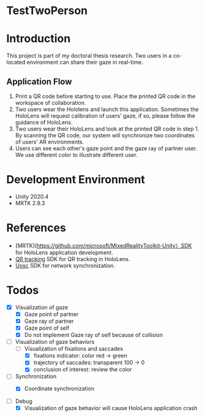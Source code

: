 # TestTwoPerson
# Introduction

This project is part of my doctoral thesis research. Two users in a co-located environment can share their gaze in real-time.

## Application Flow

1. Print a QR code before starting to use. Place the printed QR code in the workspace of collaboration.
2. Two users wear the Hololens and launch this application. Sometimes the HoloLens will request calibration of users' gaze, if so, please follow the guidance of HoloLens.
3. Two users wear their HoloLens and look at the printed QR code in step 1. By scanning the QR code, our system will synchronize two coordinates of users' AR environments.
4. Users can see each other's gaze point and the gaze ray of partner user. We use different color to illustrate different user.

# Development Environment 

- Unity 2020.4
- MRTK 2.8.3

# References
- [MRTK](https://github.com/microsoft/MixedRealityToolkit-Unity）SDK for HoloLens application development.
- [QR tracking](https://learn.microsoft.com/en-us/windows/mixed-reality/develop/advanced-concepts/qr-code-tracking-overview) SDK for QR tracking in HoloLens.
- [Uosc](https://github.com/hecomi/uOSC) SDK for network synchronization.

# Todos

- [x]  Visualization of gaze
    - [x]  Gaze point of partner
    - [x]  Gaze ray of partner
    - [x]  Gaze point of self
    - [x]  Do not implement Gaze ray of self because of collision
- [ ]  Visualization of gaze behaviors
    - [ ]  Visualization of fixations and saccades
        - [x]  fixations indicator: color red → green
        - [x]  trajectory of saccades: transparent 100 → 0
        - [x]  conclusion of interest: review the color
- [ ]  Synchronization
    - [x]  Coordinate synchronization


- [ ]  Debug
    - [x]  Visualization of gaze behavior will cause HoloLens application crash   
